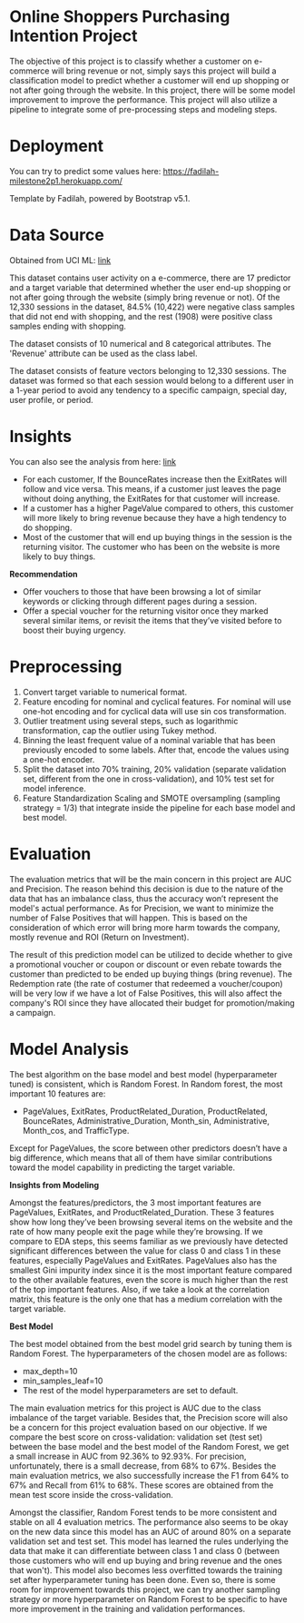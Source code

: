 # Online Shoppers Purchasing Intention Project

The objective of this project is to classify whether a customer on e-commerce will bring revenue or not, simply says this project will build a classification model to predict whether a customer will end up shopping or not after going through the website.  In this project, there will be some model improvement to improve the performance. This project will also utilize a pipeline to integrate some of pre-processing steps and modeling steps.

# Deployment

You can try to predict some values here: https://fadilah-milestone2p1.herokuapp.com/

Template by Fadilah, powered by Bootstrap v5.1.

# Data Source

Obtained from UCI ML: <a href="https://archive.ics.uci.edu/ml/datasets/Online+Shoppers+Purchasing+Intention+Dataset#"> link </a>

This dataset contains user activity on a e-commerce, there are 17 predictor and a target variable that determined whether the user end-up shopping or not after going through the website (simply bring revenue or not). Of the 12,330 sessions in the dataset, 84.5% (10,422) were negative class samples that did not end with shopping, and the rest (1908) were positive class samples ending with shopping.

The dataset consists of 10 numerical and 8 categorical attributes. The 'Revenue' attribute can be used as the class label.

The dataset consists of feature vectors belonging to 12,330 sessions. The dataset was formed so that each session would belong to a different user in a 1-year period to avoid any tendency to a specific campaign, special day, user profile, or period.

# Insights

You can also see the analysis from here: <a href="https://fadilah-milestone2p1.herokuapp.com/insights"> link </a>

-	For each customer, If the BounceRates increase then the ExitRates will follow and vice versa. This means, if a customer just leaves the page without doing anything, the ExitRates for that customer will increase.
-	If a customer has a higher PageValue compared to others, this customer will more likely to bring revenue because they have a high tendency to do shopping.
-	Most of the customer that will end up buying things in the session is the returning visitor. The customer who has been on the website is more likely to buy things.

**Recommendation**

-	Offer vouchers to those that have been browsing a lot of similar keywords or clicking through different pages during a session.
-	Offer a special voucher for the returning visitor once they marked several similar items, or revisit the items that they’ve visited before to boost their buying urgency.

# Preprocessing

1.	Convert target variable to numerical format.
2.	Feature encoding for nominal and cyclical features. For nominal will use one-hot encoding and for cyclical data will use sin cos transformation.
3.	Outlier treatment using several steps, such as logarithmic transformation, cap the outlier using Tukey method.
4.	Binning the least frequent value of a nominal variable that has been previously encoded to some labels. After that, encode the values using a one-hot encoder.
5.	Split the dataset into 70% training, 20% validation (separate validation set, different from the one in cross-validation), and 10% test set for model inference.
6.	Feature Standardization Scaling and SMOTE oversampling (sampling strategy = 1/3) that integrate inside the pipeline for each base model and best model.

# Evaluation

The evaluation metrics that will be the main concern in this project are AUC and Precision. The reason behind this decision is due to the nature of the data that has an imbalance class, thus the accuracy won’t represent the model's actual performance. As for Precision, we want to minimize the number of False Positives that will happen. This is based on the consideration of which error will bring more harm towards the company, mostly revenue and ROI (Return on Investment).

The result of this prediction model can be utilized to decide whether to give a promotional voucher or coupon or discount or even rebate towards the customer than predicted to be ended up buying things (bring revenue). The Redemption rate (the rate of costumer that redeemed a voucher/coupon) will be very low if we have a lot of False Positives, this will also affect the company's ROI since they have allocated their budget for promotion/making a campaign.

# Model Analysis

The best algorithm on the base model and best model (hyperparameter tuned) is consistent, which is Random Forest. In Random forest, the most important 10 features are:
-	PageValues, ExitRates, ProductRelated_Duration, ProductRelated, BounceRates, Administrative_Duration, Month_sin, Administrative, Month_cos, and TrafficType.

Except for PageValues, the score between other predictors doesn’t have a big difference, which means that all of them have similar contributions toward the model capability in predicting the target variable.

**Insights from Modeling**

Amongst the features/predictors, the 3 most important features are PageValues, ExitRates, and ProductRelated_Duration. These 3 features show how long they’ve been browsing several items on the website and the rate of how many people exit the page while they’re browsing. If we compare to EDA steps, this seems familiar as we previously have detected significant differences between the value for class 0 and class 1 in these features, especially PageValues and ExitRates. PageValues also has the smallest Gini impurity index since it is the most important feature compared to the other available features, even the score is much higher than the rest of the top important features. Also, if we take a look at the correlation matrix, this feature is the only one that has a medium correlation with the target variable.

**Best Model**

The best model obtained from the best model grid search by tuning them is Random Forest. The hyperparameters of the chosen model are as follows:
- max_depth=10
- min_samples_leaf=10
- The rest of the model hyperparameters are set to default.

The main evaluation metrics for this project is AUC due to the class imbalance of the target variable. Besides that, the Precision score will also be a concern for this project evaluation based on our objective. If we compare the best score on cross-validation: validation set (test set) between the base model and the best model of the Random Forest, we get a small increase in AUC from 92.36% to 92.93%. For precision, unfortunately, there is a small decrease, from 68% to 67%. Besides the main evaluation metrics, we also successfully increase the F1 from 64% to 67% and Recall from 61% to 68%. These scores are obtained from the mean test score inside the cross-validation.

Amongst the classifier, Random Forest tends to be more consistent and stable on all 4 evaluation metrics. The performance also seems to be okay on the new data since this model has an AUC of around 80% on a separate validation set and test set. This model has learned the rules underlying the data that make it can differentiate between class 1 and class 0 (between those customers who will end up buying and bring revenue and the ones that won't). This model also becomes less overfitted towards the training set after hyperparameter tuning has been done. Even so, there is some room for improvement towards this project, we can try another sampling strategy or more hyperparameter on Random Forest to be specific to have more improvement in the training and validation performances.
